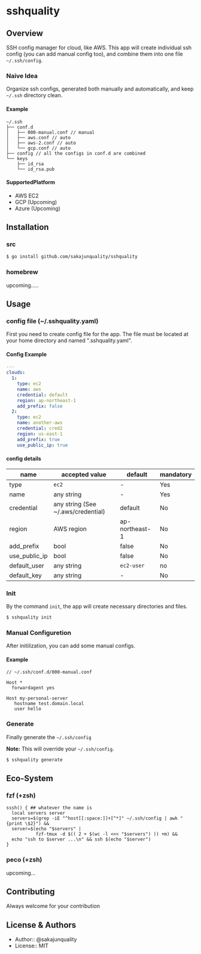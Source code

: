 
sshquality
=================================


Overview
------------
SSH config manager for cloud, like AWS. This app will create individual ssh config (you can add manual config too), and combine them into one file `~/.ssh/config`.

### Naive Idea

Organize ssh configs, generated both manually and automatically, and keep `~/.ssh` directory clean.

#### Example

```
~/.ssh
├── conf.d
│   ├── 000-manual.conf // manual
│   ├── aws.conf // auto
│   ├── aws-2.conf // auto
│   └── gcp.conf // auto
├── config // all the configs in conf.d are combined
└── keys
    ├── id_rsa
    └── id_rsa.pub
```

#### SupportedPlatform
- AWS EC2
- GCP (Upcoming)
- Azure (Upcoming)





Installation
------------

### src

```bash
$ go install github.com/sakajunquality/sshquality
```



### homebrew

upcoming.....


Usage
------------

### config file (~/.sshquality.yaml)

First you need to create config file for the app. The file must be located at your home directory and named ".sshquality.yaml".

#### Config Example

```yaml
---
clouds:
  1:
    type: ec2
    name: aws
    credential: default
    region: ap-northeast-1
    add_prefix: false
  2:
    type: ec2
    name: another-aws
    credential: cred2
    region: us-east-1
    add_prefix: true
    use_public_ip: true
```

#### config details

| name          | accepted value                     | default        | mandatory |
| ------------- | ---------------------------------- | -------------- | --------- |
| type          | `ec2`                              | -              | Yes       |
| name          | any string                         | -              | Yes       |
| credential    | any string (See ~/.aws/credential) | default        | No        |
| region        | AWS region                         | ap-northeast-1 | No        |
| add_prefix    | bool                               | false          | No        |
| use_public_ip | bool                               | false          | No        |
| default_user  | any string                         | `ec2-user`     | no        |
| default_key   | any string                         | -              | No        |



### Init

By the command `init`, the app will create necessary directories and files.

```bash
$ sshquality init
```



### Manual Configuretion

After initilization, you can add some manual configs. 

#### Example

```
// ~/.ssh/conf.d/000-manual.conf

Host *
  forwardagent yes
  
Host my-personal-server
   hostname test.domain.local
   user hello
```



### Generate

Finally generate the `~/.ssh/config`

**Note:** This will override your `~/.ssh/config`.

```bash
$ sshquality generate
```



## Eco-System

### fzf (+zsh)

```
sssh() { ## whatever the name is
  local servers server
  servers=$(grep -iE "^host[[:space:]]+[^*]" ~/.ssh/config | awk "{print \$2}") &&
  server=$(echo "$servers" |
           fzf-tmux -d $(( 2 + $(wc -l <<< "$servers") )) +m) &&
  echo "ssh to $server ...\n" && ssh $(echo "$server")
}
```

### peco (+zsh)

upcoming...




Contributing
------------
Always welcome for your contribution




License & Authors
------------
- Author:: @sakajunquality
- License:: MIT